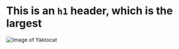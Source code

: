 # This is an `h1` header, which is the largest

![Image of Yaktocat](https://octodex.github.com/images/yaktocat.png)
